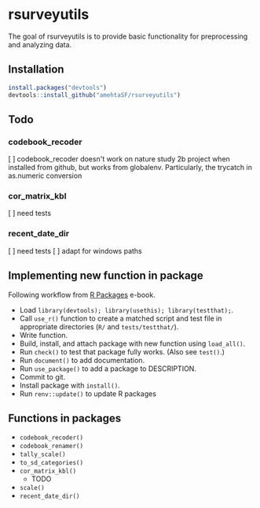 
rsurveyutils
=============

<!-- badges: start -->
<!-- badges: end -->

The goal of rsurveyutils is to provide basic functionality for preprocessing and analyzing data.

Installation
--------------

``` r
install.packages("devtools")
devtools::install_github("amehtaSF/rsurveyutils")
```


Todo
------

### codebook_recoder

[ ] codebook_recoder doesn't work on nature study 2b project when installed from github, but works from globalenv. Particularly, the trycatch in as.numeric conversion

### cor_matrix_kbl 

[ ] need tests


### recent_date_dir

[ ] need tests
[ ] adapt for windows paths





Implementing new function in package
----------------------------------------

Following workflow from [R Packages](https://r-pkgs.org/index.html) e-book. 


* Load `library(devtools); library(usethis); library(testthat);`.
* Call `use_r()` function to create a matched script and test file in appropriate directories (`R/` and `tests/testthat/`). 
* Write function.
* Build, install, and attach package with new function using `load_all()`.
* Run `check()` to test that package fully works. (Also see `test()`.)
* Run `document()` to add documentation. 
* Run `use_package()` to add a package to DESCRIPTION.
* Commit to git. 
* Install package with `install()`.
* Run `renv::update()` to update R packages

Functions in packages
------------------------

* `codebook_recoder()`  
* `codebook_renamer()` 
* `tally_scale()` 
* `to_sd_categories()` 
* `cor_matrix_kbl()` 
  * TODO 
* `scale()` 
* `recent_date_dir()` 
